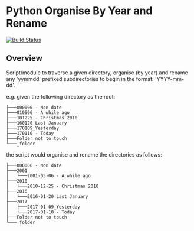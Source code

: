 # Python Organise By Year and Rename
[![Build Status](https://travis-ci.org/JonathanWillitts/py-organise-and-rename.svg?branch=master)](https://travis-ci.org/JonathanWillitts/py-organise-and-rename)  


## Overview
Script/module to traverse a given directory, organise (by year) and rename any 'yymmdd' prefixed subdirectories to begin in the format: 'YYYY-mm-dd'.

e.g. given the following directory as the root:
```
├───000000 - Non date
├───010506 - A while ago
├───101225 - Christmas 2010
├───160120 Last January
├───170109_Yesterday
├───170110 - Today
├───Folder not to touch
└───_folder
```

the script would organise and rename the directories as follows:

```
├───000000 - Non date
├───2001
│   └───2001-05-06 - A while ago
├───2010
│   └───2010-12-25 - Christmas 2010
├───2016
│   └───2016-01-20 Last January
├───2017
│   ├───2017-01-09_Yesterday
│   └───2017-01-10 - Today
├───Folder not to touch
└───_folder

```
